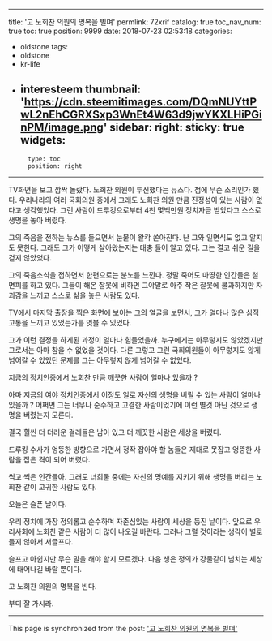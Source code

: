 
---
title: '고 노회찬 의원의 명복을 빌며'
permlink: 72xrif
catalog: true
toc_nav_num: true
toc: true
position: 9999
date: 2018-07-23 02:53:18
categories:
- oldstone
tags:
- oldstone
- kr-life
- interesteem
thumbnail: 'https://cdn.steemitimages.com/DQmNUYttPwL2nEhCGRXSxp3WnEt4W63d9jwYKXLHiPGinPM/image.png'
sidebar:
    right:
        sticky: true
widgets:
    -
        type: toc
        position: right
---


TV화면을 보고 깜짝 놀랐다. 노회찬 의원이 투신했다는 뉴스다. 첨에 무슨 소리인가 했다. 
우리나라의 여러 국회의원 중에서 그래도 노희찬 의원 만큼 진정성이 있는 사람이 없다고 생각했었다. 
그런 사람이 드루킹으로부터 4천 몇백만원 정치자금 받았다고 스스로 생명을 놓아 버렸다. 

그의 죽음을 전하는 뉴스를 들으면서 눈물이 왈칵 쏟아진다. 난 그와 일면식도 없고 알지도 못한다. 
그래도 그가 어떻게 살아왔는지는 대충 들어 알고 있다. 그는 결코 쉬운 길을 걷지 않았었다.

그의 죽음소식을 접하면서 한편으로는 분노를 느낀다. 정말 죽어도 마땅한 인간들은 철면피를 하고 있다. 
그들이 해온 잘못에 비하면 그야말로 아주 작은 잘못에 불과하지만 자괴감을 느끼고 스스로 삶을 놓은 사람도 있다. 

 TV에서 마지막 출장을 찍은 화면에 보이는 그의 얼굴을 보면서, 그가 얼마나 많은 심적 고통을 느끼고 있었는가를 엿볼 수 있었다. 

그가 이런 결정을 하게된 과정이 얼마나 힘들었을까. 누구에게는 아무렇지도 않았겠지만 그로서는 아마 참을 수 없었을 것이다. 다른 그렇고 그런 국회의원들이 아무렇지도 않게 넘어갈 수 있었던 문제를 그는 아무렇지 않게 넘어갈 수 없었다. 

지금의 정치인중에서 노회찬 만큼 깨끗한 사람이 얼마나 있을까 ?

아마 지금의 여야 정치인중에서 이정도 일로 자신의 생명을 버릴 수 있는 사람이 얼마나 있을까 ? 어쩌면 그는 너무나 순수하고 고결한 사람이었기에 이런 별것 아닌 것으로 생명을 버렸는지 모른다. 

결국 훨씬 더 더러운 걸레들은 남아 있고 더 깨끗한 사람은 세상을 버렸다.

드루킹 수사가 엉뚱한 방향으로 가면서 정작 잡아야 할 놈들은 제대로 못잡고 엉뚱한 사람을 잡은 격이 되어 버렸다. 

썩고 썩은 인간들아. 그래도 너희둘 중에는 자신의 명예를 지키기 위해 생명을 버리는 노회찬 같이 고귀한 사람도 있다. 


오늘은 슬픈 날이다.

우리 정치에 가장 정의롭고 순수하며 자존심있는 사람이 세상을 등진 날이다. 
앞으로 우리사회에 노회찬 같은 사람이 더 많이 나오길 바란다. 
그러나 그럴 것이라는 생각이 별로 들지 않아서 서글프다. 

슬프고 아쉽지만 무슨 말을 해야 할지 모르겠다. 
다음 생은 정의가 강물같이 넘치는 세상에 태어나길 바랄 뿐이다. 

고 노회찬 의원의 명복을 빈다. 

부디 잘 가시라.

- - -

This page is synchronized from the post: ['고 노회찬 의원의 명복을 빌며'](https://steemit.com/@oldstone/72xrif)
